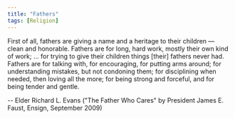 ```yaml
---
title: "Fathers"
tags: [Religion]
---
```


First of all, fathers are giving a name and a heritage to their children &mdash; clean and honorable. Fathers are for long, hard work, mostly their own kind of work; … for trying to give their children things [their] fathers never had. Fathers are for talking with, for encouraging, for putting arms around; for understanding mistakes, but not condoning them; for disciplining when needed, then loving all the more; for being strong and forceful, and for being tender and gentle.

-- Elder Richard L. Evans ("The Father Who Cares" by President James E. Faust, Ensign, September 2009)
